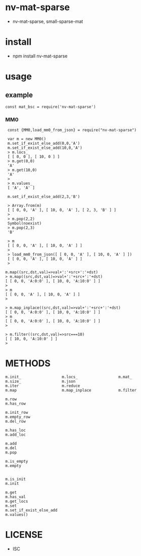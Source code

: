 nv-mat-sparse
============
- nv-mat-sparse, small-sparse-mat 


install
=======
- npm install nv-mat-sparse

usage
=====

example
-------

    const mat_bsc = require('nv-mat-sparse')

### MM0

     const {MM0,load_mm0_from_json} = require("nv-mat-sparse")

     var m = new MM0()
     m.set_if_exist_else_add(0,0,'A')
     m.set_if_exist_else_add(10,0,'A')
     > m.locs_
     [ [ 0, 0 ], [ 10, 0 ] ]
     > m.get(0,0)
     'A'
     > m.get(10,0)
     'A'
     >
     > m.values_
     [ 'A', 'A' ]

     m.set_if_exist_else_add(2,3,'B')

     > Array.from(m)
     [ [ 0, 0, 'A' ], [ 10, 0, 'A' ], [ 2, 3, 'B' ] ]
     >
     > m.pop(2,2)
     Symbol(noexist)
     > m.pop(2,3)
     'B'

     > m
     [ [ 0, 0, 'A' ], [ 10, 0, 'A' ] ]
     >
     > load_mm0_from_json([ [ 0, 0, 'A' ], [ 10, 0, 'A' ] ])
     [ [ 0, 0, 'A' ], [ 10, 0, 'A' ] ]
     >

    m.map((src,dst,val)=>val+':'+src+':'+dst)
    > m.map((src,dst,val)=>val+':'+src+':'+dst)
    [ [ 0, 0, 'A:0:0' ], [ 10, 0, 'A:10:0' ] ]
    >
    > m
    [ [ 0, 0, 'A' ], [ 10, 0, 'A' ] ]
    >

    > m.map_inplace((src,dst,val)=>val+':'+src+':'+dst)
    [ [ 0, 0, 'A:0:0' ], [ 10, 0, 'A:10:0' ] ]
    > m
    [ [ 0, 0, 'A:0:0' ], [ 10, 0, 'A:10:0' ] ]
    >

    > m.filter((src,dst,val)=>src===10)
    [ [ 10, 0, 'A:10:0' ] ]
    >







METHODS
=======

    m.init_                  m.locs_                  m.mat_
    m.size_                  m.json 
    m.iter                   m.reduce
    m.map                    m.map_inplace            m.filter
    
    m.row
    m.has_row  
    
    m.init_row
    m.empty_row
    m.del_row
    
    m.has_loc
    m.add_loc
    
    m.add 
    m.del
    m.pop
    
    m.is_empty
    m.empty                                
    
    
    m.is_init
    m.init
    
    m.get
    m.has_val 
    m.get_locs 
    m.set
    m.set_if_exist_else_add
    m.values()



LICENSE
=======
- ISC 
